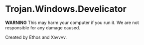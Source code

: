 # Trojan.Windows.Develicator
**WARNING**
This may harm your computer if you run it. We are not responsible for any damage caused.

Created by Ethos and Xavvvv.
